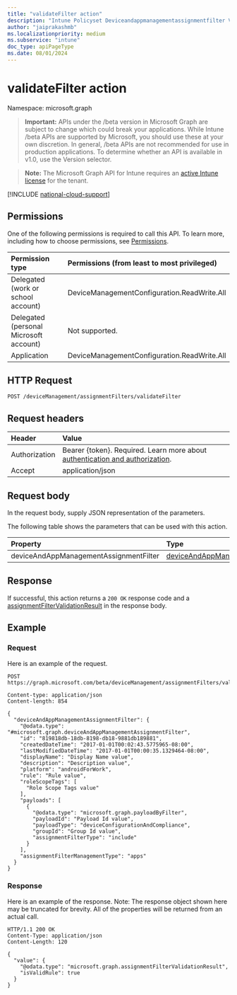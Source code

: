 ```yaml
---
title: "validateFilter action"
description: "Intune Policyset Deviceandappmanagementassignmentfilter Validatefilter Api ."
author: "jaiprakashmb"
ms.localizationpriority: medium
ms.subservice: "intune"
doc_type: apiPageType
ms.date: 08/01/2024
---
```


# validateFilter action

Namespace: microsoft.graph

> **Important:** APIs under the /beta version in Microsoft Graph are subject to change which could break your applications. While Intune /beta APIs are supported by Microsoft, you should use these at your own discretion. In general, /beta APIs are not recommended for use in production applications. To determine whether an API is available in v1.0, use the Version selector.

> **Note:** The Microsoft Graph API for Intune requires an [active Intune license](https://go.microsoft.com/fwlink/?linkid=839381) for the tenant.



[!INCLUDE [national-cloud-support](../../includes/all-clouds.md)]

## Permissions
One of the following permissions is required to call this API. To learn more, including how to choose permissions, see [Permissions](/graph/permissions-reference).

|Permission type|Permissions (from least to most privileged)|
|:---|:---|
|Delegated (work or school account)|DeviceManagementConfiguration.ReadWrite.All|
|Delegated (personal Microsoft account)|Not supported.|
|Application|DeviceManagementConfiguration.ReadWrite.All|

## HTTP Request
<!-- {
  "blockType": "ignored"
}
-->
``` http
POST /deviceManagement/assignmentFilters/validateFilter
```

## Request headers
|Header|Value|
|:---|:---|
|Authorization|Bearer {token}. Required. Learn more about [authentication and authorization](/graph/auth/auth-concepts).|
|Accept|application/json|

## Request body
In the request body, supply JSON representation of the parameters.

The following table shows the parameters that can be used with this action.

|Property|Type|Description|
|:---|:---|:---|
|deviceAndAppManagementAssignmentFilter|[deviceAndAppManagementAssignmentFilter](../resources/intune-policyset-deviceandappmanagementassignmentfilter.md)||



## Response
If successful, this action returns a `200 OK` response code and a [assignmentFilterValidationResult](../resources/intune-policyset-assignmentfiltervalidationresult.md) in the response body.

## Example

### Request
Here is an example of the request.
``` http
POST https://graph.microsoft.com/beta/deviceManagement/assignmentFilters/validateFilter

Content-type: application/json
Content-length: 854

{
  "deviceAndAppManagementAssignmentFilter": {
    "@odata.type": "#microsoft.graph.deviceAndAppManagementAssignmentFilter",
    "id": "819818db-18db-8198-db18-9881db189881",
    "createdDateTime": "2017-01-01T00:02:43.5775965-08:00",
    "lastModifiedDateTime": "2017-01-01T00:00:35.1329464-08:00",
    "displayName": "Display Name value",
    "description": "Description value",
    "platform": "androidForWork",
    "rule": "Rule value",
    "roleScopeTags": [
      "Role Scope Tags value"
    ],
    "payloads": [
      {
        "@odata.type": "microsoft.graph.payloadByFilter",
        "payloadId": "Payload Id value",
        "payloadType": "deviceConfigurationAndCompliance",
        "groupId": "Group Id value",
        "assignmentFilterType": "include"
      }
    ],
    "assignmentFilterManagementType": "apps"
  }
}
```

### Response
Here is an example of the response. Note: The response object shown here may be truncated for brevity. All of the properties will be returned from an actual call.
``` http
HTTP/1.1 200 OK
Content-Type: application/json
Content-Length: 120

{
  "value": {
    "@odata.type": "microsoft.graph.assignmentFilterValidationResult",
    "isValidRule": true
  }
}
```
